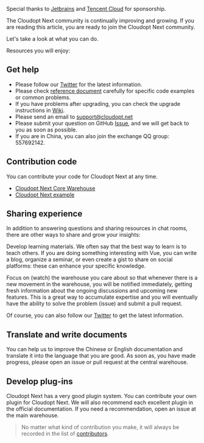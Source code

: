 Special thanks to [Jetbrains](http://www.jetbrains.com/) and [Tencent Cloud](https://cloud.tencent.com/) for sponsorship.

The Cloudopt Next community is continually improving and growing. If you are reading this article, you are ready to join the Cloudopt Next community.

Let's take a look at what you can do.

Resources you will enjoy:

## Get help
- Please follow our [Twitter](https://twitter.com/) for the latest information.
- Please check [reference document](https://next.cloudopt.net) carefully for specific code examples or common problems.
- If you have problems after upgrading, you can check the upgrade instructions in [Wiki](https://github.com/cloudoptlab/cloudopt-next/wiki).
- Please send an email to support@cloudopt.net
- Please submit your question on GitHub [Issue](https://github.com/cloudoptlab/cloudopt-next/issues), and we will get back to you as soon as possible.
- If you are in China, you can also join the exchange QQ group: 557692142.

## Contribution code
You can contribute your code for Cloudopt Next at any time.

- [Cloudopt Next Core Warehouse](https://github.com/cloudoptlab/cloudopt-next)
- [Cloudopt Next example](https://github.com/cloudoptlab/cloudopt-next-example)

## Sharing experience
In addition to answering questions and sharing resources in chat rooms, there are other ways to share and grow your insights:

Develop learning materials. We often say that the best way to learn is to teach others. If you are doing something interesting with Vue, you can write a blog, organize a seminar, or even create a gist to share on social platforms: these can enhance your specific knowledge.

Focus on (watch) the warehouse you care about so that whenever there is a new movement in the warehouse, you will be notified immediately, getting fresh information about the ongoing discussions and upcoming new features. This is a great way to accumulate expertise and you will eventually have the ability to solve the problem (issue) and submit a pull request.

Of course, you can also follow our [Twitter](https://twitter.com/) to get the latest information.

## Translate and write documents
You can help us to improve the Chinese or English documentation and translate it into the language that you are good. As soon as, you have made progress, please open an issue or pull request at the central warehouse.

## Develop plug-ins
Cloudopt Next has a very good plugin system. You can contribute your own plugin for Cloudopt Next. We will also recommend each excellent plugin in the official documentation. If you need a recommendation, open an issue at the main warehouse.

> No matter what kind of contribution you make, it will always be recorded in the list of [contributors](/en-us/contributors.md).